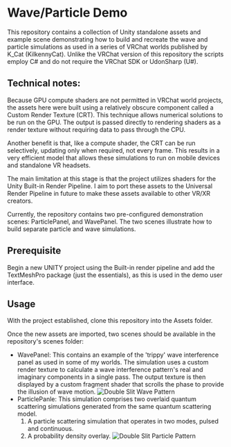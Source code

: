 # Wave/Particle Demo

This repository contains a collection of Unity standalone assets and example scene demonstrating how to build and recreate the wave and particle simulations as used in a series of VRChat worlds published by K_Cat (KilkennyCat).
Unlike the VRChat version of this repository the scripts employ C# and do not require the VRChat SDK or UdonSharp (U#).

## Technical notes:
Because GPU compute shaders are not permitted in VRChat world projects, the assets here were built using a relatively obscure component called a Custom Render Texture (CRT).
This technique allows numerical solutions to be run on the GPU. The output is passed directly to rendering shaders as a render texture without requiring data to pass through the CPU.

Another benefit is that, like a compute shader, the CRT can be run selectively, updating only when required, not every frame. This results in a very efficient model that allows these simulations to run on mobile devices and standalone VR headsets. 

The main limitation at this stage is that the project utilizes shaders for the Unity Built-in Render Pipeline. I aim to port these assets to the Universal Render Pipeline in future to make these assets available to other VR/XR creators.   

Currently, the repository contains two pre-configured demonstration scenes: ParticlePanel, and WavePanel. The two scenes illustrate how to build separate particle and wave simulations.

## Prerequisite

Begin a new UNITY project using the Built-in render pipeline and add the TextMeshPro package (just the essentials), as this is used in the demo user interface.

## Usage

With the project established, clone this repository into the Assets folder.

Once the new assets are imported, two scenes should be available in the repository's scenes folder:
- WavePanel: This contains an example of the 'trippy' wave interference panel as used in some of my worlds. The simulation uses a custom render texture to calculate a wave interference pattern's real and imaginary components in a single pass. The output texture is then displayed by a custom fragment shader that scrolls the phase to provide the illusion of wave motion.
![Double Slit Wave Pattern](https://github.com/SimulCat/simulcat.github.io/blob/main/phasedemo/waveamber.gif)
- ParticlePanle: This simulation comprises two overlaid quantum scattering simulations generated from the same quantum scattering model.
  1. A particle scattering simulation that operates in two modes, pulsed and continuous.
  2. A probability density overlay.
![Double Slit Particle Pattern](https://github.com/SimulCat/simulcat.github.io/blob/main/phasedemo/particleblue.gif)
